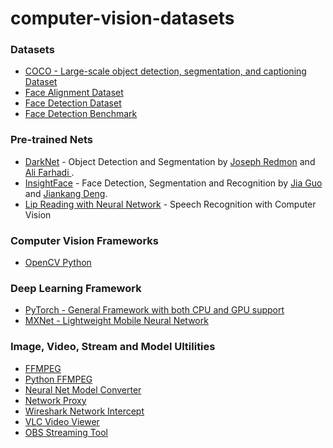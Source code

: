 # computer-vision-datasets

### Datasets
- [COCO - Large-scale object detection, segmentation, and captioning Dataset](https://github.com/pdollar/coco)
- [Face Alignment Dataset](http://vis-www.cs.umass.edu/fddb/)
- [Face Detection Dataset](http://www.cbsr.ia.ac.cn/faceevaluation/index.html)
- [Face Detection Benchmark](http://shuoyang1213.me/WIDERFACE/)

### Pre-trained Nets
- [DarkNet](https://github.com/pjreddie/darknet) - Object Detection and Segmentation by [Joseph Redmon](https://pjreddie.com/) and [Ali Farhadi
](https://homes.cs.washington.edu/~ali/index.html).
- [InsightFace](https://github.com/deepinsight/insightface) - Face Detection, Segmentation and Recognition by [Jia Guo](goujia@gmail.com) and [Jiankang Deng](https://jiankangdeng.github.io/). 
- [Lip Reading with Neural Network](https://github.com/astorfi/lip-reading-deeplearning) - Speech Recognition with Computer Vision

### Computer Vision Frameworks
- [OpenCV Python](https://github.com/opencv/opencv-python)

### Deep Learning Framework 
- [PyTorch - General Framework with both CPU and GPU support](https://github.com/pytorch/pytorch)
- [MXNet - Lightweight Mobile Neural Network](https://github.com/apache/incubator-mxnet)


### Image, Video, Stream and Model Ultilities
- [FFMPEG](https://ffmpeg.org/)
- [Python FFMPEG](https://github.com/kkroening/ffmpeg-python)
- [Neural Net Model Converter](https://github.com/onnx/onnx)
- [Network Proxy](https://github.com/mitmproxy/mitmproxy)
- [Wireshark Network Intercept](https://github.com/wireshark/wireshark)
- [VLC Video Viewer](https://github.com/videolan/vlc)
- [OBS Streaming Tool](https://github.com/obsproject/obs-studio)
